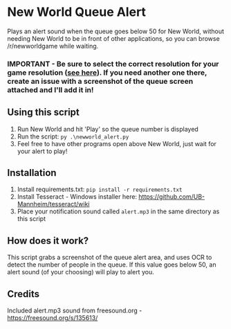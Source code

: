 # New World Queue Alert
Plays an alert sound when the queue goes below 50 for New World, without needing New World to be in front of other applications, so you can browse /r/newworldgame while waiting.

### IMPORTANT - Be sure to select the correct resolution for your game resolution ([see here](https://github.com/MaxJW/NewWorld-QueueAlert/blob/c7ea2dd26c197284cd423bca70e8e79fe758a791/newworld_alert.py#L64-L67)). If you need another one there, create an issue with a screenshot of the queue screen attached and I'll add it in!

## Using this script
1. Run New World and hit 'Play' so the queue number is displayed
2. Run the script: `py .\newworld_alert.py`
3. Feel free to have other programs open above New World, just wait for your alert to play!

## Installation
1. Install requirements.txt:  `pip install -r requirements.txt`
2. Install Tesseract - Windows installer here: https://github.com/UB-Mannheim/tesseract/wiki
3. Place your notification sound called `alert.mp3` in the same directory as this script

## How does it work?
This script grabs a screenshot of the queue alert area, and uses OCR to detect the number of people in the queue. If this value goes below 50, an alert sound (of your choosing) will play to alert you.

## Credits
Included alert.mp3 sound from freesound.org - https://freesound.org/s/135613/